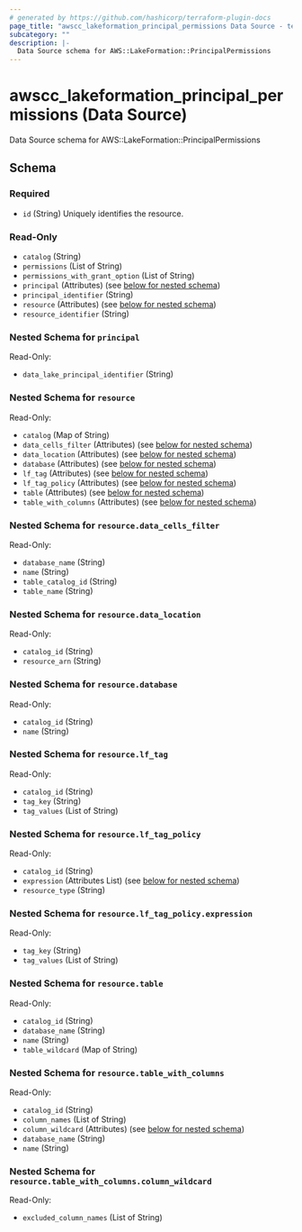 ```yaml
---
# generated by https://github.com/hashicorp/terraform-plugin-docs
page_title: "awscc_lakeformation_principal_permissions Data Source - terraform-provider-awscc"
subcategory: ""
description: |-
  Data Source schema for AWS::LakeFormation::PrincipalPermissions
---
```


# awscc_lakeformation_principal_permissions (Data Source)

Data Source schema for AWS::LakeFormation::PrincipalPermissions



<!-- schema generated by tfplugindocs -->
## Schema

### Required

- `id` (String) Uniquely identifies the resource.

### Read-Only

- `catalog` (String)
- `permissions` (List of String)
- `permissions_with_grant_option` (List of String)
- `principal` (Attributes) (see [below for nested schema](#nestedatt--principal))
- `principal_identifier` (String)
- `resource` (Attributes) (see [below for nested schema](#nestedatt--resource))
- `resource_identifier` (String)

<a id="nestedatt--principal"></a>
### Nested Schema for `principal`

Read-Only:

- `data_lake_principal_identifier` (String)


<a id="nestedatt--resource"></a>
### Nested Schema for `resource`

Read-Only:

- `catalog` (Map of String)
- `data_cells_filter` (Attributes) (see [below for nested schema](#nestedatt--resource--data_cells_filter))
- `data_location` (Attributes) (see [below for nested schema](#nestedatt--resource--data_location))
- `database` (Attributes) (see [below for nested schema](#nestedatt--resource--database))
- `lf_tag` (Attributes) (see [below for nested schema](#nestedatt--resource--lf_tag))
- `lf_tag_policy` (Attributes) (see [below for nested schema](#nestedatt--resource--lf_tag_policy))
- `table` (Attributes) (see [below for nested schema](#nestedatt--resource--table))
- `table_with_columns` (Attributes) (see [below for nested schema](#nestedatt--resource--table_with_columns))

<a id="nestedatt--resource--data_cells_filter"></a>
### Nested Schema for `resource.data_cells_filter`

Read-Only:

- `database_name` (String)
- `name` (String)
- `table_catalog_id` (String)
- `table_name` (String)


<a id="nestedatt--resource--data_location"></a>
### Nested Schema for `resource.data_location`

Read-Only:

- `catalog_id` (String)
- `resource_arn` (String)


<a id="nestedatt--resource--database"></a>
### Nested Schema for `resource.database`

Read-Only:

- `catalog_id` (String)
- `name` (String)


<a id="nestedatt--resource--lf_tag"></a>
### Nested Schema for `resource.lf_tag`

Read-Only:

- `catalog_id` (String)
- `tag_key` (String)
- `tag_values` (List of String)


<a id="nestedatt--resource--lf_tag_policy"></a>
### Nested Schema for `resource.lf_tag_policy`

Read-Only:

- `catalog_id` (String)
- `expression` (Attributes List) (see [below for nested schema](#nestedatt--resource--lf_tag_policy--expression))
- `resource_type` (String)

<a id="nestedatt--resource--lf_tag_policy--expression"></a>
### Nested Schema for `resource.lf_tag_policy.expression`

Read-Only:

- `tag_key` (String)
- `tag_values` (List of String)



<a id="nestedatt--resource--table"></a>
### Nested Schema for `resource.table`

Read-Only:

- `catalog_id` (String)
- `database_name` (String)
- `name` (String)
- `table_wildcard` (Map of String)


<a id="nestedatt--resource--table_with_columns"></a>
### Nested Schema for `resource.table_with_columns`

Read-Only:

- `catalog_id` (String)
- `column_names` (List of String)
- `column_wildcard` (Attributes) (see [below for nested schema](#nestedatt--resource--table_with_columns--column_wildcard))
- `database_name` (String)
- `name` (String)

<a id="nestedatt--resource--table_with_columns--column_wildcard"></a>
### Nested Schema for `resource.table_with_columns.column_wildcard`

Read-Only:

- `excluded_column_names` (List of String)
